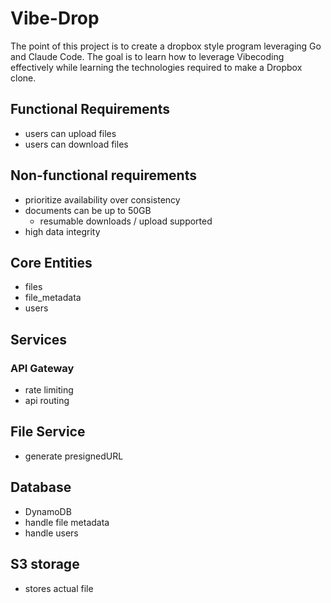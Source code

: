 # Vibe-Drop
The point of this project is to create a dropbox style program leveraging Go and Claude Code. The goal is to learn how to leverage Vibecoding effectively while learning the technologies required to make a Dropbox clone.

## Functional Requirements
- users can upload files
- users can download files

## Non-functional requirements
- prioritize availability over consistency
- documents can be up to 50GB
    - resumable downloads / upload supported
- high data integrity

## Core Entities
- files
- file_metadata
- users

## Services
### API Gateway
- rate limiting
- api routing

## File Service
- generate presignedURL

## Database
- DynamoDB
- handle file metadata
- handle users

## S3 storage
- stores actual file
